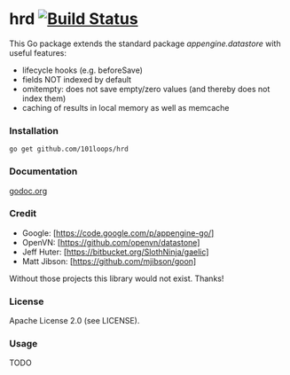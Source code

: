 hrd [![Build Status](https://secure.travis-ci.org/101loops/hrd.png)](https://travis-ci.org/101loops/hrd)
===

This Go package extends the standard package *appengine.datastore* with useful features:
- lifecycle hooks (e.g. beforeSave)
- fields NOT indexed by default
- omitempty: does not save empty/zero values (and thereby does not index them)
- caching of results in local memory as well as memcache

### Installation
`go get github.com/101loops/hrd`

### Documentation
[godoc.org](http://godoc.org/github.com/101loops/hrd)

### Credit
- Google: [https://code.google.com/p/appengine-go/]
- OpenVN: [https://github.com/openvn/datastone]
- Jeff Huter: [https://bitbucket.org/SlothNinja/gaelic]
- Matt Jibson: [https://github.com/mjibson/goon]

Without those projects this library would not exist. Thanks!

### License
Apache License 2.0 (see LICENSE).

### Usage

TODO
